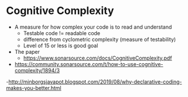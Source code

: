 # Cognitive Complexity


- A measure for how complex your code is to read and understand
  - Testable code != readable code
  - difference  from cyclometric complexity (measure of testability)
  - Level of 15 or less is good goal
- The paper
   - https://www.sonarsource.com/docs/CognitiveComplexity.pdf
 - https://community.sonarsource.com/t/how-to-use-cognitive-complexity/1894/3

 -http://minborgsjavapot.blogspot.com/2019/08/why-declarative-coding-makes-you-better.html

